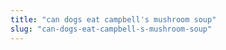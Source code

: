 ```yaml
---
title: "can dogs eat campbell's mushroom soup"
slug: "can-dogs-eat-campbell-s-mushroom-soup"
---
```


